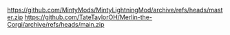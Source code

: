 https://github.com/MintyMods/MintyLightningMod/archive/refs/heads/master.zip
https://github.com/TateTaylorOH/Merlin-the-Corgi/archive/refs/heads/main.zip
